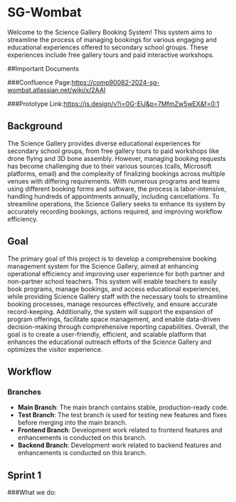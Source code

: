 # SG-Wombat

Welcome to the Science Gallery Booking System! This system aims to streamline the process of managing bookings for various engaging and educational experiences offered to secondary school groups. These experiences include free gallery tours and paid interactive workshops.

##Important Documents

###Confluence Page:https://comp90082-2024-sg-wombat.atlassian.net/wiki/x/2AAI

###Prototype Link:https://js.design/v?i=0G-ElJ&p=7MfmZw5wEX&f=0:1


## Background

The Science Gallery provides diverse educational experiences for secondary school groups, from free gallery tours to paid workshops like drone flying and 3D bone assembly. However, managing booking requests has become challenging due to their various sources (calls, Microsoft platforms, email) and the complexity of finalizing bookings across multiple venues with differing requirements. With numerous programs and teams using different booking forms and software, the process is labor-intensive, handling hundreds of appointments annually, including cancellations. To streamline operations, the Science Gallery seeks to enhance its system by accurately recording bookings, actions required, and improving workflow efficiency.

## Goal

The primary goal of this project is to develop a comprehensive booking management system for the Science Gallery, aimed at enhancing operational efficiency and improving user experience for both partner and non-partner school teachers. This system will enable teachers to easily book programs, manage bookings, and access educational experiences, while providing Science Gallery staff with the necessary tools to streamline booking processes, manage resources effectively, and ensure accurate record-keeping. Additionally, the system will support the expansion of program offerings, facilitate space management, and enable data-driven decision-making through comprehensive reporting capabilities. Overall, the goal is to create a user-friendly, efficient, and scalable platform that enhances the educational outreach efforts of the Science Gallery and optimizes the visitor experience.

## Workflow

### Branches

- **Main Branch**: The main branch contains stable, production-ready code.
- **Test Branch**: The test branch is used for testing new features and fixes before merging into the main branch.
- **Frontend Branch**: Development work related to frontend features and enhancements is conducted on this branch.
- **Backend Branch**: Development work related to backend features and enhancements is conducted on this branch.

## Sprint 1


###What we do:




